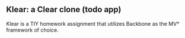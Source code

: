 ## Klear: a Clear clone (todo app)


Klear is a TIY homework assignment that utilizes Backbone as the MV* framework of choice. 

